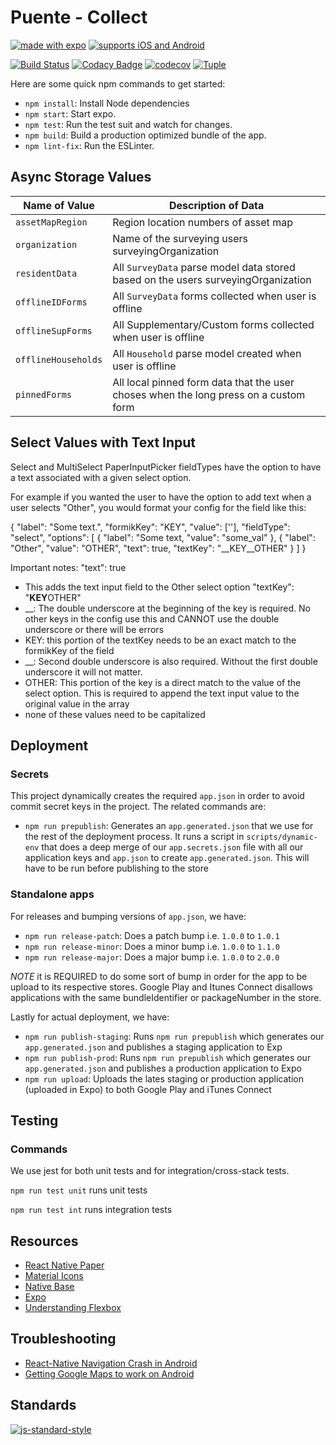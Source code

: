 # Puente - Collect

[![made with expo](https://img.shields.io/badge/MADE%20WITH%20EXPO-000.svg?style=for-the-badge&logo=expo&labelColor=4630eb&logoWidth=20)](https://github.com/expo/expo) [![supports iOS and Android](https://img.shields.io/badge/Platforms-Native-4630EB.svg?style=for-the-badge&logo=EXPO&labelColor=000&logoColor=fff)](https://github.com/expo/expo)

[![Build Status](https://travis-ci.com/hopetambala/puente-reactnative-collect.svg?branch=master)](https://travis-ci.com/hopetambala/puente-reactnative-collect)
[![Codacy Badge](https://api.codacy.com/project/badge/Grade/490748505d184028b66bbdaf9c83f887)](https://app.codacy.com/manual/hopetambala/puente-reactnative-collect?utm_source=github.com&utm_medium=referral&utm_content=hopetambala/puente-reactnative-collect&utm_campaign=Badge_Grade_Dashboard)
[![codecov](https://codecov.io/gh/hopetambala/puente-reactnative-collect/branch/master/graph/badge.svg)](https://codecov.io/gh/hopetambala/puente-reactnative-collect)
[![Tuple](https://img.shields.io/badge/Pairing%20with-Tuple-5A67D8)](https://tuple.app)

Here are some quick npm commands to get started:

- `npm install`: Install Node dependencies
- `npm start`: Start expo.
- `npm test`: Run the test suit and watch for changes.
- `npm build`: Build a production optimized bundle of the app.
- `npm lint-fix`: Run the ESLinter.

## Async Storage Values

| Name of Value       | Description of Data                                                                  |
| ------------------- | ------------------------------------------------------------------------------------ |
| `assetMapRegion`    | Region location numbers of asset map                                                 |
| `organization`      | Name of the surveying users surveyingOrganization                                    |
| `residentData`      | All `SurveyData` parse model data stored based on the users surveyingOrganization    |
| `offlineIDForms`    | All `SurveyData` forms collected when user is offline                                |
| `offlineSupForms`   | All Supplementary/Custom forms collected when user is offline                        |
| `offlineHouseholds` | All `Household` parse model created when user is offline                             |
| `pinnedForms`       | All local pinned form data that the user choses when the long press on a custom form |

## Select Values with Text Input

Select and MultiSelect PaperInputPicker fieldTypes have the option to have a text associated with a given select option.

For example if you wanted the user to have the option to add text when a user selects "Other", you would format your config for the field like this:

{
"label": "Some text.",
"formikKey": "KEY",
"value": [''],
"fieldType": "select",
"options": [
{
"label": "Some text,
"value": "some_val"
},
{
"label": "Other",
"value": "OTHER",
"text": true,
"textKey": "__KEY__OTHER"
}
]
}

Important notes:
"text": true

- This adds the text input field to the Other select option
  "textKey": "**KEY**OTHER"
- \_\_: The double underscore at the beginning of the key is required. No other keys in the config use this and CANNOT use the double underscore or there will be errors
- KEY: this portion of the textKey needs to be an exact match to the formikKey of the field
- \_\_: Second double underscore is also required. Without the first double underscore it will not matter.
- OTHER: This portion of the key is a direct match to the value of the select option. This is required to append the text input value to the original value in the array
- none of these values need to be capitalized

## Deployment

### Secrets

This project dynamically creates the required `app.json` in order to avoid commit secret keys in the project. The related commands are:

- `npm run prepublish`: Generates an `app.generated.json` that we use for the rest of the deployment process. It runs a script in `scripts/dynamic-env` that does a deep merge of our `app.secrets.json` file with all our application keys and `app.json` to create `app.generated.json`. This will have to be run before publishing to the store

### Standalone apps

For releases and bumping versions of `app.json`, we have:

- `npm run release-patch`: Does a patch bump i.e. `1.0.0` to `1.0.1`
- `npm run release-minor`: Does a minor bump i.e. `1.0.0` to `1.1.0`
- `npm run release-major`: Does a major bump i.e. `1.0.0` to `2.0.0`

_NOTE_ it is REQUIRED to do some sort of bump in order for the app to be upload to its respective stores. Google Play and Itunes Connect disallows applications with the same bundleIdentifier or packageNumber in the store.

Lastly for actual deployment, we have:

- `npm run publish-staging`: Runs `npm run prepublish` which generates our `app.generated.json` and publishes a staging application to Exp
- `npm run publish-prod`: Runs `npm run prepublish` which generates our `app.generated.json` and publishes a production application to Expo
- `npm run upload`: Uploads the lates staging or production application (uploaded in Expo) to both Google Play and iTunes Connect

## Testing

### Commands

We use jest for both unit tests and for integration/cross-stack tests.

`npm run test unit` runs unit tests

`npm run test int` runs integration tests

## Resources

- [React Native Paper](https://callstack.github.io/react-native-paper/index.html)
- [Material Icons](https://materialdesignicons.com/)
- [Native Base](https://docs.nativebase.io/)
- [Expo](https://docs.expo.io/versions/latest/)
- [Understanding Flexbox](https://yogalayout.com/playground)

## Troubleshooting

- [React-Native Navigation Crash in Android](https://github.com/react-navigation/react-navigation/issues/6919#issuecomment-592093015)
- [Getting Google Maps to work on Android](https://forums.expo.io/t/blank-mapview-on-android-for-standalone-after-publishing/2376/10)

## Standards

[![js-standard-style](https://cdn.rawgit.com/standard/standard/master/badge.svg)](https://github.com/expo-community/standard-version-expo)

